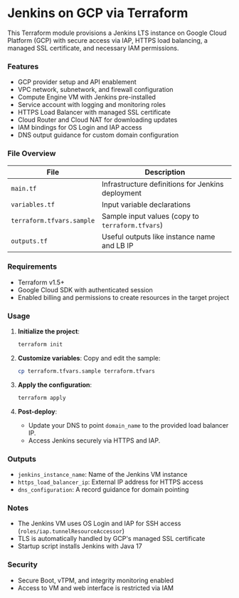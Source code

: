 # Jenkins on GCP via Terraform

This Terraform module provisions a Jenkins LTS instance on Google Cloud Platform (GCP) with secure access via IAP, HTTPS load balancing, a managed SSL certificate, and necessary IAM permissions.

### Features

* GCP provider setup and API enablement
* VPC network, subnetwork, and firewall configuration
* Compute Engine VM with Jenkins pre-installed
* Service account with logging and monitoring roles
* HTTPS Load Balancer with managed SSL certificate
* Cloud Router and Cloud NAT for downloading updates
* IAM bindings for OS Login and IAP access
* DNS output guidance for custom domain configuration

### File Overview

| File                      | Description                                       |
| ------------------------- | ------------------------------------------------- |
| `main.tf`                 | Infrastructure definitions for Jenkins deployment |
| `variables.tf`            | Input variable declarations                       |
| `terraform.tfvars.sample` | Sample input values (copy to `terraform.tfvars`)  |
| `outputs.tf`              | Useful outputs like instance name and LB IP       |

### Requirements

* Terraform v1.5+
* Google Cloud SDK with authenticated session
* Enabled billing and permissions to create resources in the target project

### Usage

1. **Initialize the project**:

   ```bash
   terraform init
   ```

2. **Customize variables**: Copy and edit the sample:

   ```bash
   cp terraform.tfvars.sample terraform.tfvars
   ```

3. **Apply the configuration**:

   ```bash
   terraform apply
   ```

4. **Post-deploy**:

   * Update your DNS to point `domain_name` to the provided load balancer IP.
   * Access Jenkins securely via HTTPS and IAP.

### Outputs

* `jenkins_instance_name`: Name of the Jenkins VM instance
* `https_load_balancer_ip`: External IP address for HTTPS access
* `dns_configuration`: A record guidance for domain pointing

### Notes

* The Jenkins VM uses OS Login and IAP for SSH access (`roles/iap.tunnelResourceAccessor`)
* TLS is automatically handled by GCP's managed SSL certificate
* Startup script installs Jenkins with Java 17

### Security

* Secure Boot, vTPM, and integrity monitoring enabled
* Access to VM and web interface is restricted via IAM
